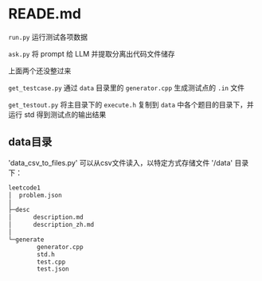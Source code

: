 # READE.md

`run.py` 运行测试各项数据

`ask.py` 将 prompt 给 LLM 并提取分离出代码文件储存

上面两个还没整过来

`get_testcase.py` 通过 `data` 目录里的 `generator.cpp` 生成测试点的 `.in` 文件

`get_testout.py` 将主目录下的 `execute.h` 复制到 `data` 中各个题目的目录下，并运行 std 得到测试点的输出结果



## data目录

'data_csv_to_files.py' 可以从csv文件读入，以特定方式存储文件 '/data' 目录下：

```sh
leetcode1
│  problem.json
│
├─desc
│      description.md
│      description_zh.md
│
└─generate
        generator.cpp
        std.h
        test.cpp
        test.json
```
